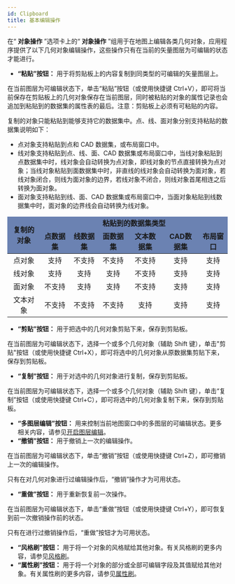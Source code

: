 ```yaml
---
id: Clipboard
title: 基本编辑操作  
---  
```

在“ **对象操作** ”选项卡上的“ **对象操作**
”组用于在地图上编辑各类几何对象，应用程序提供了以下几何对象编辑操作，这些操作只有在当前的矢量图层为可编辑的状态才能进行。

  * **“粘贴”按钮：** 用于将剪贴板上的内容复制到同类型的可编辑的矢量图层上。 

在当前图层为可编辑状态下，单击“粘贴”按钮（或使用快捷键
Ctrl+V），即可将当前保存在剪贴板上的几何对象保存在当前图层，同时被粘贴的对象的属性记录也会追加到粘贴到的数据集的属性表的最后。注意：剪贴板上必须有可粘贴的内容。

复制的对象只能粘贴到能够支持它的数据集中。点、线、面对象分别支持粘贴的数据集说明如下：

  * 点对象支持粘贴到点和 CAD 数据集，或布局窗口中。
  * 线对象支持粘贴到点、线、面、CAD 数据集或布局窗口中，当线对象粘贴到点数据集中时，线对象会自动转换为点对象，即线对象的节点直接转换为点对象；当线对象粘贴到面数据集中时，非直线的线对象会自动转换为面对象，若线对象闭合，则线为面对象的边界，若线对象不闭合，则线对象首尾相连之后转换为面对象。
  * 面对象支持粘贴到线、面、CAD 数据集或布局窗口中，当面对象粘贴到线数据集中时，面对象的边界线会自动转换为线对象。  
    
<table class="normaltable" width="85%">
<thead bgcolor="#6B82B2">
<tr class="normaltableTitle">
<td rowspan="2" width="15%"><div align="center"><strong>复制的对象</strong></div></td>
<td colspan="6" width="85%"><div align="center"><strong>粘贴到的数据集类型</strong></div></td>
</tr>
<tr class="normaltableTitle" >
<td><div align="center"><strong>点数据集</strong></div></td>
<td><div align="center"><strong>线数据集</strong></div></td>
<td><div align="center"><strong>面数据集</strong></div></td>
<td><div align="center"><strong>文本数据集</strong></div></td>
<td><div align="center"><strong>CAD数据集</strong></div></td>
<td><div align="center"><strong>布局窗口</strong></div></td>
</tr>
</thead>
<tr class="normaltablecontent1">
<td><div align="center">点对象</td>
<td><div align="center">支持</td>
<td><div align="center">不支持</div></td>
<td><div align="center">不支持</div></td>
<td><div align="center">不支持</div></td>
<td><div align="center">支持</div></td>
<td><div align="center">支持</div></td>
</tr>
<tr class="normaltablecontent2">
<td><div align="center">线对象</td>
<td><div align="center">支持</td>
<td><div align="center">支持</div></td>
<td><div align="center">支持</div></td>
<td><div align="center">不支持</div></td>
<td><div align="center">支持</div></td>
<td><div align="center">支持</div></td>
</tr>
<tr class="normaltablecontent1">
<td><div align="center">面对象</td>
<td><div align="center">不支持</td>
<td><div align="center">支持</div></td>
<td><div align="center">支持</div></td>
<td><div align="center">不支持</div></td>
<td><div align="center">支持</div></td>
<td><div align="center">支持</div></td>
</tr>
<tr class="normaltablecontent2">
<td><div align="center">文本对象</td>
<td><div align="center">不支持</td>
<td><div align="center">不支持</div></td>
<td><div align="center">不支持</div></td>
<td><div align="center">支持</div></td>
<td><div align="center">支持</div></td>
<td><div align="center">支持</div></td>
</tr>
</table>  

* **“剪贴”按钮：** 用于把选中的几何对象剪贴下来，保存到剪贴板。 

在当前图层为可编辑状态下，选择一个或多个几何对象（辅助 Shift 键），单击"剪贴"按钮（或使用快捷键
Ctrl+X），即可将选中的几何对象从原数据集剪贴下来，保存到剪贴板。

* **“复制”按钮：** 用于对选中的几何对象进行复制，保存到剪贴板。 

在当前图层为可编辑状态下，选择一个或多个几何对象（辅助 Shift 键），单击“复制”按钮（或使用快捷键
Ctrl+C），即可将选中的几何对象复制下来，保存到剪贴板。

* **“多图层编辑”按钮：** 用来控制当前地图窗口中的多图层的可编辑状态。更多相关内容，请参见[开启图层编辑](../CreateObjects/DTv2_Editable)。
* **“撤销”按钮：** 用于撤销上一次的编辑操作。 

在当前图层为可编辑状态下，单击“撤销”按钮（或使用快捷键 Ctrl+Z），即可撤销上一次的编辑操作。

只有在对几何对象进行过编辑操作后，“撤销”操作才为可用状态。

* **“重做”按钮：** 用于重新恢复前一次操作。 

在当前图层为可编辑状态下，单击“重做”按钮（或使用快捷键 Ctrl+Y），即可恢复到前一次撤销操作前的状态。

只有在进行过撤销操作后，“重做”按钮才为可用状态。

* **“风格刷”按钮：** 用于将一个对象的风格赋给其他对象。有关风格刷的更多内容，请参见[风格刷](StyleBrush)。
* **“属性刷”按钮：** 用于将一个对象的部分或全部可编辑字段及其值赋给其他对象。有关属性刷的更多内容，请参见[属性刷](PropertyBrush)。

